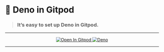 # 🦎 Deno in Gitpod

> ### It’s easy to set up Deno in Gitpod.

---

<p align="center">
  <a href="https://gitpod.io/#https://github.com/ArnavK-09/gitpod-deno-base">
    <img src="https://gitpod.io/button/open-in-gitpod.svg" alt="Open In Gitpod" />
  </a>
  <a href="https://deno.com">
    <img src="https://img.shields.io/badge/Deno-000000.svg?style=platic&logo=Deno&logoColor=white" alt="Deno" />
  </a>
</p>

---
